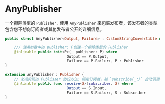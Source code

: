 # AnyPublisher

一个擦除类型的 `Publisher` . 使用 `AnyPublisher` 来包装发布者，该发布者的类型包含您不想向订阅者或其他发布者公开的详细信息。

```swift
public struct AnyPublisher<Output, Failure> : CustomStringConvertible where 	                                     Failure : Error {

    /// 使用参数中的 publisher: P创建一个擦除类型的 Publisher 
    @inlinable public init<P>(_ publisher: P) where 
                            Output == P.Output, 
                            Failure == P.Failure, P : Publisher
}
 
extension AnyPublisher : Publisher { 
    // 必须实现的 Publisher 协议方法: 绑定订阅者，被 `subscribe(_:)` 自动调用。
    @inlinable public func receive<S>(subscriber: S) where 
                            Output == S.Input, 
                            Failure == S.Failure, S : Subscriber
}

```



